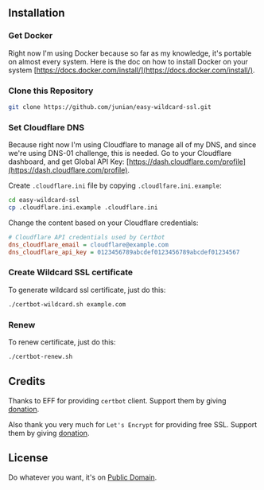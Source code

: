 ## Installation

### Get Docker

Right now I'm using Docker because so far as my knowledge, it's portable on almost every system.
Here is the doc on how to install Docker on your system [https://docs.docker.com/install/](https://docs.docker.com/install/).

### Clone this Repository

```bash
git clone https://github.com/junian/easy-wildcard-ssl.git
```

### Set Cloudflare DNS

Because right now I'm using Cloudflare to manage all of my DNS, and since we're using DNS-01 challenge, this is needed.
Go to your Cloudflare dashboard, and get Global API Key: [https://dash.cloudflare.com/profile](https://dash.cloudflare.com/profile).

Create `.cloudflare.ini` file by copying `.cloudlfare.ini.example`:

```bash
cd easy-wildcard-ssl
cp .cloudflare.ini.example .cloudflare.ini
```

Change the content based on your Cloudflare credentials:

```ini
# Cloudflare API credentials used by Certbot
dns_cloudflare_email = cloudflare@example.com
dns_cloudflare_api_key = 0123456789abcdef0123456789abcdef01234567
```

### Create Wildcard SSL certificate

To generate wildcard ssl certificate, just do this:

```bash
./certbot-wildcard.sh example.com
```

### Renew

To renew certificate, just do this:

```bash
./certbot-renew.sh
```

## Credits

Thanks to EFF for providing `certbot` client. Support them by giving [donation](https://supporters.eff.org/donate/support-work-on-certbot).

Also thank you very much for `Let's Encrypt` for providing free SSL. Support them by giving [donation](https://letsencrypt.org/donate/).

## License

Do whatever you want, it's on [Public Domain](/LICENSE).
